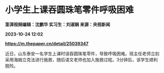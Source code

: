# 小学生上课吞圆珠笔零件呼吸困难
**澎湃视频编辑：沈鹏华 实习生：刘淑娴 来源：央视新闻**

**2023-10-24 12:02**

**https://m.thepaper.cn/detail/25039347**

近日，山东泰安一名学生上课时误吞圆珠笔零件，导致呼吸困难。班主任老师立刻采用海姆立克法进行施救，随后语文老师也加入施救过程。3分钟后，该学生顺利脱险。